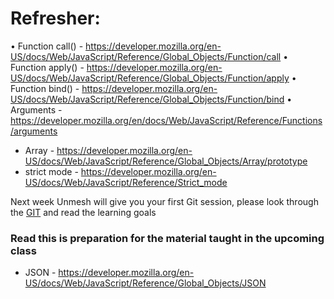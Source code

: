 
# Refresher:
• Function call() -  https://developer.mozilla.org/en-US/docs/Web/JavaScript/Reference/Global_Objects/Function/call
• Function apply() - https://developer.mozilla.org/en-US/docs/Web/JavaScript/Reference/Global_Objects/Function/apply
• Function bind() - https://developer.mozilla.org/en-US/docs/Web/JavaScript/Reference/Global_Objects/Function/bind
• Arguments - https://developer.mozilla.org/en/docs/Web/JavaScript/Reference/Functions/arguments
- Array - https://developer.mozilla.org/en-US/docs/Web/JavaScript/Reference/Global_Objects/Array/prototype
- strict mode - https://developer.mozilla.org/en-US/docs/Web/JavaScript/Reference/Strict_mode

Next week Unmesh will give you your first Git session, please look through the [GIT](https://github.com/HackYourFuture/Gitrepository) and read the learning goals

### Read this is preparation for the material taught in the upcoming class
- JSON - https://developer.mozilla.org/en-US/docs/Web/JavaScript/Reference/Global_Objects/JSON


